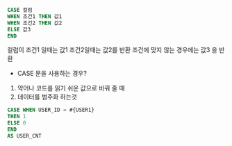 ```SQL
CASE 컬럼 
WHEN 조건1 THEN 값1 
WHEN 조건2 THEN 값2 
ELSE 값3 
END 
```

컬럼이 조건1 일때는 값1 
조건2일때는 값2를 반환 
조건에 맞지 않는 경우에는 값3 을 반환 


+ CASE 문을 사용하는 경우? 

1. 약어나 코드를 읽기 쉬운 값으로 바꿔 줄 때 
2. 데이터를 범주화 하는것 

```sql
CASE WHEN USER_ID = #{USER1} 
THEN 1 
ELSE 0 
END 
AS USER_CNT
```
